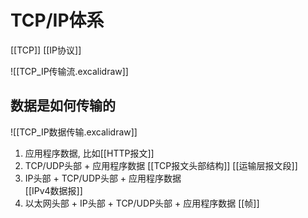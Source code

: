 # TCP/IP体系

[[TCP]] [[IP协议]]

![[TCP_IP传输流.excalidraw]]

## 数据是如何传输的
![[TCP_IP数据传输.excalidraw]]
1. 应用程序数据,  比如[[HTTP报文]]
2. TCP/UDP头部 + 应用程序数据 
   [[TCP报文头部结构]] [[运输层报文段]]
3. IP头部 + TCP/UDP头部 + 应用程序数据  
   [[IPv4数据报]]
4. 以太网头部 + IP头部 + TCP/UDP头部 + 应用程序数据
     [[帧]]